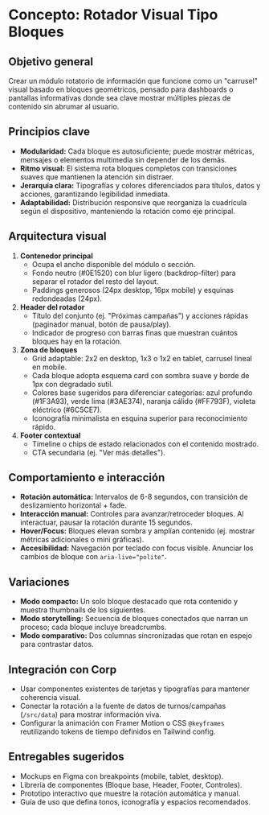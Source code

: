 # Concepto: Rotador Visual Tipo Bloques

## Objetivo general
Crear un módulo rotatorio de información que funcione como un "carrusel" visual basado en bloques geométricos, pensado para dashboards o pantallas informativas donde sea clave mostrar múltiples piezas de contenido sin abrumar al usuario.

## Principios clave
- **Modularidad:** Cada bloque es autosuficiente; puede mostrar métricas, mensajes o elementos multimedia sin depender de los demás.
- **Ritmo visual:** El sistema rota bloques completos con transiciones suaves que mantienen la atención sin distraer.
- **Jerarquía clara:** Tipografías y colores diferenciados para títulos, datos y acciones, garantizando legibilidad inmediata.
- **Adaptabilidad:** Distribución responsive que reorganiza la cuadrícula según el dispositivo, manteniendo la rotación como eje principal.

## Arquitectura visual
1. **Contenedor principal**
   - Ocupa el ancho disponible del módulo o sección.
   - Fondo neutro (#0E1520) con blur ligero (backdrop-filter) para separar el rotador del resto del layout.
   - Paddings generosos (24px desktop, 16px mobile) y esquinas redondeadas (24px).
2. **Header del rotador**
   - Título del conjunto (ej. "Próximas campañas") y acciones rápidas (paginador manual, botón de pausa/play).
   - Indicador de progreso con barras finas que muestran cuántos bloques hay en la rotación.
3. **Zona de bloques**
   - Grid adaptable: 2x2 en desktop, 1x3 o 1x2 en tablet, carrusel lineal en mobile.
   - Cada bloque adopta esquema card con sombra suave y borde de 1px con degradado sutil.
   - Colores base sugeridos para diferenciar categorías: azul profundo (#1F3A93), verde lima (#3AE374), naranja cálido (#FF793F), violeta eléctrico (#6C5CE7).
   - Iconografía minimalista en esquina superior para reconocimiento rápido.
4. **Footer contextual**
   - Timeline o chips de estado relacionados con el contenido mostrado.
   - CTA secundaria (ej. "Ver más detalles").

## Comportamiento e interacción
- **Rotación automática:** Intervalos de 6-8 segundos, con transición de deslizamiento horizontal + fade.
- **Interacción manual:** Controles para avanzar/retroceder bloques. Al interactuar, pausar la rotación durante 15 segundos.
- **Hover/Focus:** Bloques elevan sombra y amplían contenido (ej. mostrar métricas adicionales o mini gráficas).
- **Accesibilidad:** Navegación por teclado con focus visible. Anunciar los cambios de bloque con `aria-live="polite"`.

## Variaciones
- **Modo compacto:** Un solo bloque destacado que rota contenido y muestra thumbnails de los siguientes.
- **Modo storytelling:** Secuencia de bloques conectados que narran un proceso; cada bloque incluye breadcrumbs.
- **Modo comparativo:** Dos columnas sincronizadas que rotan en espejo para contrastar datos.

## Integración con Corp
- Usar componentes existentes de tarjetas y tipografías para mantener coherencia visual.
- Conectar la rotación a la fuente de datos de turnos/campañas (`/src/data`) para mostrar información viva.
- Configurar la animación con Framer Motion o CSS `@keyframes` reutilizando tokens de tiempo definidos en Tailwind config.

## Entregables sugeridos
- Mockups en Figma con breakpoints (mobile, tablet, desktop).
- Librería de componentes (Bloque base, Header, Footer, Controles).
- Prototipo interactivo que muestre la rotación automática y manual.
- Guía de uso que defina tonos, iconografía y espacios recomendados.
